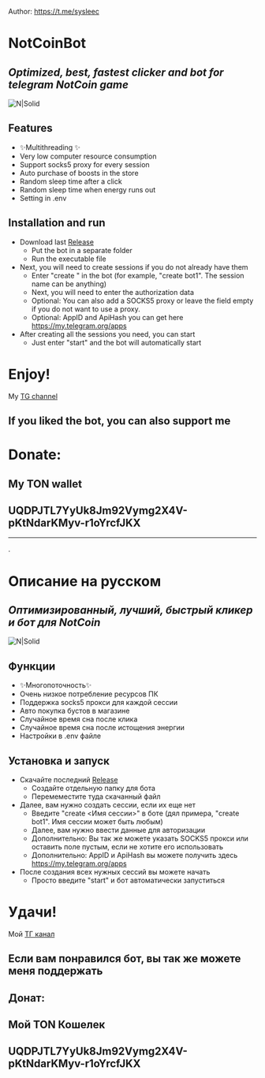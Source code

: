Author: https://t.me/sysleec
# NotCoinBot
## _Optimized, best, fastest clicker and bot for telegram NotCoin game_

![N|Solid](https://i.imgur.com/a5JM4vI.png)

## Features

- ✨Multithreading ✨
- Very low computer resource consumption
- Support socks5 proxy for every session
- Auto purchase of boosts in the store
- Random sleep time after a click
- Random sleep time when energy runs out
- Setting in .env

## Installation and run

+ Download last [Release](https://github.com/Sysleec/NotCoinBot/releases/)
    + Put the bot in a separate folder
    + Run the executable file
+ Next, you will need to create sessions if you do not already have them
    + Enter "create <Session Name>" in the bot (for example, "create bot1". The session name can be anything)
    + Next, you will need to enter the authorization data
    + Optional: You can also add a SOCKS5 proxy or leave the field empty if you do not want to use a proxy.
    + Optional: AppID and ApiHash you can get here https://my.telegram.org/apps
+ After creating all the sessions you need, you can start
    + Just enter "start" and the bot will automatically start
# Enjoy!

My [TG channel](https://t.me/notcoin_lions) 

## If you liked the bot, you can also support me
# Donate:
## My TON wallet
## UQDPJTL7YyUk8Jm92Vymg2X4V-pKtNdarKMyv-r1oYrcfJKX
 
---------------------------------------------------------------

.
# Описание на русском

## _Оптимизированный, лучший, быстрый кликер и бот для NotCoin_

![N|Solid](https://i.imgur.com/a5JM4vI.png)

## Функции

- ✨Многопоточность✨
- Очень низкое потребление ресурсов ПК
- Поддержка socks5 прокси для каждой сессии
- Авто покупка бустов в магазине
- Случайное время сна после клика
- Случайное время сна после истощения энергии
- Настройки в .env файле

## Установка и запуск

+ Скачайте последний [Release](https://github.com/Sysleec/NotCoinBot/releases/)
    + Создайте отдельную папку для бота
    + Перемеместите туда скачанный файл
+ Далее, вам нужно создать сессии, если их еще нет
    + Введите "create <Имя сессии>" в боте (дял примера, "create bot1". Имя сессии может быть любым)
    + Далее, вам нужно ввести данные для авторизации
    + Дополнительно: Вы так же можете указать SOCKS5 прокси или оставить поле пустым, если не хотите его использовать
    + Дополнительно: AppID и ApiHash вы можете получить здесь https://my.telegram.org/apps
+ После создания всех нужных сессий вы можете начать
    + Просто введите "start" и бот автоматически запуститься
# Удачи!

Мой [ТГ канал](https://t.me/notcoin_lions) 

## Если вам понравился бот, вы так же можете меня поддержать
## Донат:
## Мой TON Кошелек
## UQDPJTL7YyUk8Jm92Vymg2X4V-pKtNdarKMyv-r1oYrcfJKX
